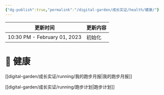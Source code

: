```yaml
---
{"dg-publish":true,"permalink":"/digital-garden/成长实证/health/健康/"}
---
```



| 更新时间                         | 更新内容 |
| ---------------------------- | ---- |
| 10:30 PM - February 01, 2023 | 初始化  |


# 🌱 健康

[[digital-garden/成长实证/running/我的跑步月报\|我的跑步月报]]

[[digital-garden/成长实证/running/跑步计划\|跑步计划]]
